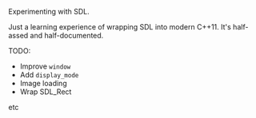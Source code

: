 Experimenting with SDL.

Just a learning experience of wrapping SDL into modern C++11. It's half-assed and half-documented.

TODO:
- Improve `window`
- Add `display_mode`
- Image loading
- Wrap SDL_Rect

etc
